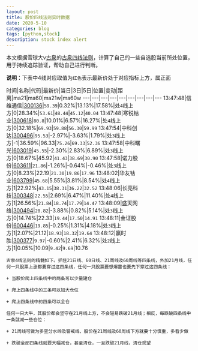 ```yaml
---
layout: post
title: 股价四线法则实时数据
date: 2020-5-10
categories: blog
tags: [python,stock]
description: stock index alert
---
```



本文根据雪球大v[古泉](https://xueqiu.com/u/7148646888)的[古泉四线法则](https://xueqiu.com/7148646888/130498192)，计算了自己的一些自选股当前所处位置，用于持续追踪验证，帮助自己进行判断。

**说明**：下表中4线对应取值为`红色`表示最新价处于对应指标上方，属正面

时间|名称|代码|最新价|当日|3日|5日|位置|变动|距离|ma21|ma60|ma21w|ma60w
---|---|---|---|---|---|---|---|---
13:47:48|信维通信|[300136](https://xueqiu.com/S/SZ300136)|`59.39`|0.32%|13.13%|17.58%|处`4`线上方|0|28.34%|`53.61`|`48.44`|`45.12`|`40.04`
13:47:48|寒锐钴业|[300618](https://xueqiu.com/S/SZ300618)|`80.8`|10.01%|6.57%|16.27%|处`4`线上方|0|32.18%|`69.93`|`59.88`|`56.30`|`59.99`
13:47:54|中科创达|[300496](https://xueqiu.com/S/SZ300496)|`95.53`|-2.97%|-3.63%|1.79%|处`3`线上方|-1|36.59%|96.33|`75.26`|`69.33`|`52.36`
13:47:58|中科曙光|[603019](https://xueqiu.com/S/SH603019)|`45.55`|-2.30%|2.83%|6.89%|处`3`线上方|0|18.67%|45.92|`41.43`|`38.69`|`30.90`
13:47:58|诺力股份|[603611](https://xueqiu.com/S/SH603611)|`21.86`|-1.26%|-0.64%|-0.46%|处`3`线上方|0|8.23%|22.19|`21.30`|`19.86`|`17.96`
13:48:02|华友钴业|[603799](https://xueqiu.com/S/SH603799)|`45.68`|5.55%|3.81%|8.54%|处`4`线上方|1|22.92%|`43.15`|`38.31`|`36.22`|`32.52`
13:48:06|长亮科技|[300348](https://xueqiu.com/S/SZ300348)|`22.55`|2.69%|6.47%|11.40%|处`4`线上方|1|26.56%|`21.84`|`18.74`|`17.79`|`14.47`
13:48:09|盛天网络|[300494](https://xueqiu.com/S/SZ300494)|`20.82`|-3.88%|0.82%|5.14%|处`3`线上方|0|14.74%|22.33|`19.44`|`17.50`|`14.91`
13:48:11|金证股份|[600446](https://xueqiu.com/S/SH600446)|`19.85`|-0.25%|1.31%|4.18%|处`3`线上方|1|2.07%|21.12|`18.93`|`18.32`|`19.64`
13:48:12|赢时胜|[300377](https://xueqiu.com/S/SZ300377)|`9.97`|-0.60%|2.41%|6.32%|处`2`线上方|1|0.05%|10.09|`9.42`|`9.69`|10.76

```
古泉4线法则的精髓如下。抓住21日线、60日线、21周线及60周线等四条线，外加21月线，任何一只股票上涨都要穿过这四条线，任何一只股票要想爆雷也要先下穿过这四条线：

+ 当股价爬上四条线中的两条可以少量建仓

+ 爬上四条线中的三条可以加大仓位

+ 爬上四条线中的四条可以全仓

任何一只大牛，其股价都会坚守在21月线上方，不会轻易跌破21月线；相反，每跌破四条线中一条就减一些仓位：

+ 21周线可做为多空分水岭及警戒线，股价在21周线及60周线下方就要十分慎重，多看少做

+ 跌破全部四条线就要大幅减仓，甚至清仓，一旦跌破21月线，清仓观望
```